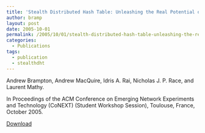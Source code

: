 ```yaml
---
title: 'Stealth Distributed Hash Table: Unleashing the Real Potential of Peer-to-Peer'
author: bramp
layout: post
date: 2005-10-01
permalink: /2005/10/01/stealth-distributed-hash-table-unleashing-the-real-potential-of-peer-to-peer/
categories:
  - Publications
tags:
  - publication
  - stealthdht
---
```

Andrew Brampton, Andrew MacQuire, Idris A. Rai, Nicholas J. P. Race, and Laurent Mathy.

In Proceedings of the ACM Conference on Emerging Network Experiments and Technology (CoNEXT) (Student Workshop Session), Toulouse, France, October 2005.

[Download][1]

 [1]: /papers/sw13-brampton.pdf